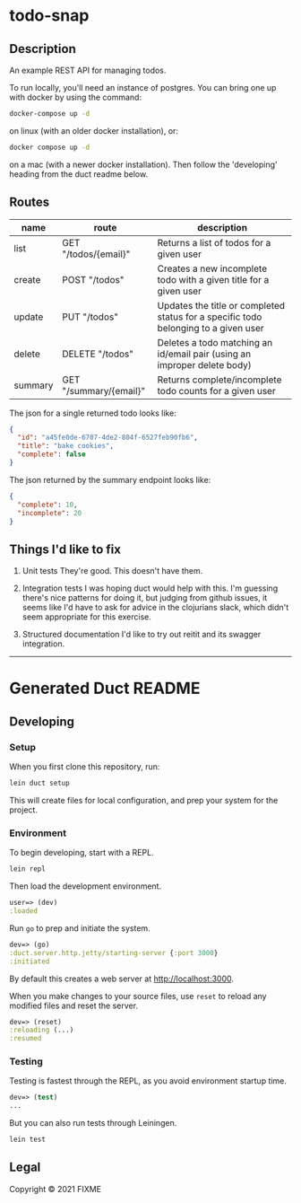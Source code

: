 # todo-snap

## Description

An example REST API for managing todos.

To run locally, you'll need an instance of postgres. You can bring one up with docker by using the command:

```sh
docker-compose up -d
```

on linux (with an older docker installation), or:

```sh
docker compose up -d
```

on a mac (with a newer docker installation). Then follow the 'developing' heading from the duct readme below.

## Routes

| name    | route                  | description                                                                         |
| ------- | ---------------------- | ----------------------------------------------------------------------------------- |
| list    | GET "/todos/{email}"   | Returns a list of todos for a given user                                            |
| create  | POST "/todos"          | Creates a new incomplete todo with a given title for a given user                   |
| update  | PUT "/todos"           | Updates the title or completed status for a specific todo belonging to a given user |
| delete  | DELETE "/todos"        | Deletes a todo matching an id/email pair (using an improper delete body)            |
| summary | GET "/summary/{email}" | Returns complete/incomplete todo counts for a given user                            |

The json for a single returned todo looks like:

```json
{
  "id": "a45fe0de-6707-4de2-804f-6527feb90fb6",
  "title": "bake cookies",
  "complete": false
}
```

The json returned by the summary endpoint looks like:

```json
{
  "complete": 10,
  "incomplete": 20
}
```

## Things I'd like to fix

1. Unit tests
   They're good. This doesn't have them.

2. Integration tests
   I was hoping duct would help with this. I'm guessing there's nice patterns for doing it, but judging from github issues,
   it seems like I'd have to ask for advice in the clojurians slack, which didn't seem appropriate for this exercise.

3. Structured documentation
   I'd like to try out reitit and its swagger integration.

---

# Generated Duct README

## Developing

### Setup

When you first clone this repository, run:

```sh
lein duct setup
```

This will create files for local configuration, and prep your system
for the project.

### Environment

To begin developing, start with a REPL.

```sh
lein repl
```

Then load the development environment.

```clojure
user=> (dev)
:loaded
```

Run `go` to prep and initiate the system.

```clojure
dev=> (go)
:duct.server.http.jetty/starting-server {:port 3000}
:initiated
```

By default this creates a web server at <http://localhost:3000>.

When you make changes to your source files, use `reset` to reload any
modified files and reset the server.

```clojure
dev=> (reset)
:reloading (...)
:resumed
```

### Testing

Testing is fastest through the REPL, as you avoid environment startup
time.

```clojure
dev=> (test)
...
```

But you can also run tests through Leiningen.

```sh
lein test
```

## Legal

Copyright © 2021 FIXME
